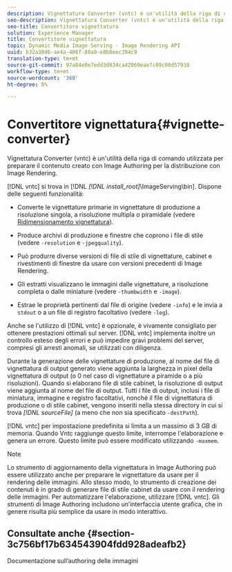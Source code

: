 ```yaml
---
description: Vignettatura Converter (vntc) è un'utilità della riga di comando utilizzata per preparare il contenuto creato con Image Authoring per la distribuzione con Image Rendering.
seo-description: Vignettatura Converter (vntc) è un'utilità della riga di comando utilizzata per preparare il contenuto creato con Image Authoring per la distribuzione con Image Rendering.
seo-title: Convertitore vignettatura
solution: Experience Manager
title: Convertitore vignettatura
topic: Dynamic Media Image Serving - Image Rendering API
uuid: b32a30d6-ae4a-406f-88a9-e8b0eec394c9
translation-type: tm+mt
source-git-commit: 97a84e8e7edd3d834ca42069eae7c09c00d57938
workflow-type: tm+mt
source-wordcount: '360'
ht-degree: 0%

---
```



# Convertitore vignettatura{#vignette-converter}

Vignettatura Converter (vntc) è un&#39;utilità della riga di comando utilizzata per preparare il contenuto creato con Image Authoring per la distribuzione con Image Rendering.

[!DNL vntc] si trova in [!DNL  *[!DNL install_root]*\ImageServing\bin]. Dispone delle seguenti funzionalità:

* Converte le vignettature primarie in vignettature di produzione a risoluzione singola, a risoluzione multipla o piramidale (vedere [Ridimensionamento vignettatura](../../../../ir-api/vntc/utilities/c-ir-vignette-converter-vntc/c-ir-vignette-scaling.md#concept-e373a29c2f954df98d704c7723804585)).
* Produce archivi di produzione e finestre che coprono i file di stile (vedere `-resolution` e `-jpegquality`).

* Può produrre diverse versioni di file di stile di vignettature, cabinet e rivestimenti di finestre da usare con versioni precedenti di Image Rendering.
* Gli estratti visualizzano le immagini dalle vignettature, a risoluzione completa o dalle miniature (vedere `-thumbwidth` e `-image`).
* Estrae le proprietà pertinenti dal file di origine (vedere `-info`) e le invia a `stdout` o a un file di registro facoltativo (vedere `-log`).

Anche se l&#39;utilizzo di [!DNL vntc] è opzionale, è vivamente consigliato per ottenere prestazioni ottimali sul server. [!DNL vntc] implementa inoltre un controllo esteso degli errori e può impedire gravi problemi del server, compresi gli arresti anomali, se utilizzati con diligenza.

Durante la generazione delle vignettature di produzione, al nome del file di vignettatura di output generato viene aggiunta la larghezza in pixel della vignettatura di output (o 0 nel caso di vignettature a piramide o a più risoluzioni). Quando si elaborano file di stile cabinet, la risoluzione di output viene aggiunta al nome del file di output. Tutti i file di output, inclusi i file di miniatura, immagine e registro facoltativi, nonché il file di vignettatura di produzione o di stile cabinet, vengono inseriti nella stessa directory in cui si trova *[!DNL sourceFile]* (a meno che non sia specificato `-destPath`).

[!DNL vntc] per impostazione predefinita si limita a un massimo di 3 GB di memoria. Quando Vntc raggiunge questo limite, interrompe l&#39;elaborazione e genera un errore. Questo limite può essere modificato utilizzando `-maxmem`.

>[!NOTE]
>
>Lo strumento di aggiornamento della vignettatura in Image Authoring può essere utilizzato anche per preparare le vignettature da usare per il rendering delle immagini. Allo stesso modo, lo strumento di creazione dei contenuti è in grado di generare file di stile cabinet da usare con il rendering delle immagini. Per automatizzare l&#39;elaborazione, utilizzare [!DNL vntc]. Gli strumenti di Image Authoring includono un’interfaccia utente grafica, che in genere risulta più semplice da usare in modo interattivo.

## Consultate anche {#section-3c756bf17b634543904fdd928adeafb2}

Documentazione sull’authoring delle immagini
